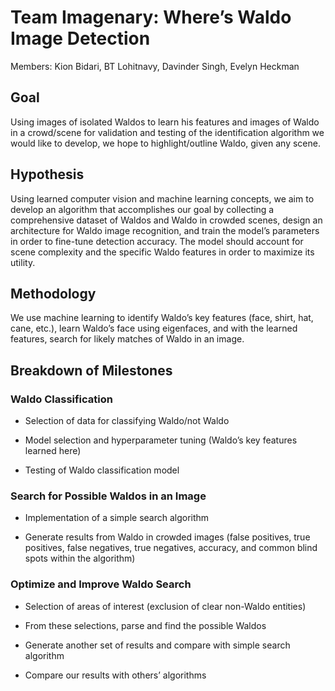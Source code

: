 # Team Imagenary: Where’s Waldo Image Detection #

Members: Kion Bidari, BT Lohitnavy, Davinder Singh, Evelyn Heckman

## Goal ##

Using images of isolated Waldos to learn his features and images of Waldo in a crowd/scene for validation and testing of the identification algorithm we would like to develop, we hope to highlight/outline Waldo, given any scene.

## Hypothesis ##

Using learned computer vision and machine learning concepts, we aim to develop an algorithm that accomplishes our goal by collecting a comprehensive dataset of Waldos and Waldo in crowded scenes, design an architecture for Waldo image recognition, and train the model’s parameters in order to fine-tune detection accuracy. The model should account for scene complexity and the specific Waldo features in order to maximize its utility.

## Methodology ##

We use machine learning to identify Waldo’s key features (face, shirt, hat, cane, etc.), learn Waldo’s face using eigenfaces, and with the learned features, search for likely matches of Waldo in an image.

## Breakdown of Milestones ##

### Waldo Classification ###

* Selection of data for classifying Waldo/not Waldo

* Model selection and hyperparameter tuning (Waldo’s key features learned here)

* Testing of Waldo classification model

### Search for Possible Waldos in an Image ###

* Implementation of a simple search algorithm

* Generate results from Waldo in crowded images (false positives, true positives, false negatives, true negatives, accuracy, and common blind spots within the algorithm)

### Optimize and Improve Waldo Search ###

* Selection of areas of interest (exclusion of clear non-Waldo entities)

* From these selections, parse and find the possible Waldos

* Generate another set of results and compare with simple search algorithm

* Compare our results with others’ algorithms
